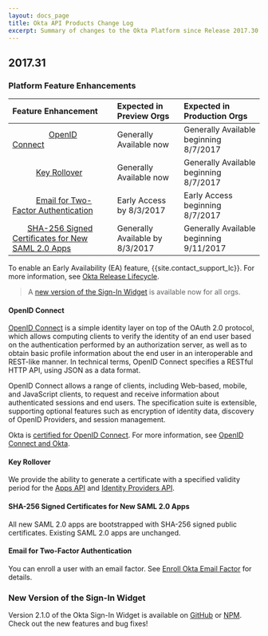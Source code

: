 ```yaml
---
layout: docs_page
title: Okta API Products Change Log
excerpt: Summary of changes to the Okta Platform since Release 2017.30
---
```


## 2017.31

### Platform Feature Enhancements

| Feature Enhancement                                                               | Expected in Preview Orgs        | Expected in Production Orgs             |
|:----------------------------------------------------------------------------------|:--------------------------------|:----------------------------------------|
|                  [OpenID Connect](#openid-connect)                                                 | Generally Available now         | Generally Available beginning 8/7/2017  |
|            [Key Rollover](#key-rollover)                                                     | Generally Available now         | Generally Available beginning 8/7/2017  |
|            [Email for Two-Factor Authentication](#email-for-two-factor-authentication)       | Early Access by 8/3/2017        | Early Access beginning 8/7/2017         |
|        [SHA-256 Signed Certificates for New SAML 2.0 Apps](#sha-256-signed-certificates-for-new-saml-20-apps) | Generally Available by 8/3/2017 | Generally Available beginning 9/11/2017 |

To enable an Early Availability (EA) feature, {{site.contact_support_lc}}. For more information, see [Okta Release Lifecycle](/docs/api/getting_started/releases-at-okta). 

> A [new version of the Sign-In Widget](#new-version-of-the-sign-in-widget) is available now for all orgs.

#### OpenID Connect
<!-- OKTA-132049  -->

[OpenID Connect](/docs/api/resources/oidc) is a simple identity layer on top of the OAuth 2.0 protocol, which allows computing clients to verify the identity of an end user based on the authentication performed by an authorization server, as well as to obtain basic profile information about the end user in an interoperable and REST-like manner. In technical terms, OpenID Connect specifies a RESTful HTTP API, using JSON as a data format.

OpenID Connect allows a range of clients, including Web-based, mobile, and JavaScript clients, to request and receive information about authenticated sessions and end users. The specification suite is extensible, supporting optional features such as encryption of identity data, discovery of OpenID Providers, and session management.

Okta is [certified for OpenID Connect](http://openid.net/certification/). For more information, see [OpenID Connect and Okta](/standards/OIDC/).

#### Key Rollover
<!-- OKTA-132045  -->

We provide the ability to generate a certificate with a specified validity period for the [Apps API](/docs/api/resources/apps) and [Identity Providers API](/docs/api/resources/idps).

#### SHA-256 Signed Certificates for New SAML 2.0 Apps

All new SAML 2.0 apps are bootstrapped with SHA-256 signed public certificates. Existing SAML 2.0 apps are unchanged.

#### Email for Two-Factor Authentication
<!-- OKTA-134593  -->

You can enroll a user with an email factor. See [Enroll Okta Email Factor](/docs/api/resources/factors#enroll-okta-email-factor) for details.

### New Version of the Sign-In Widget
<!-- (OKTA-132800) -->

Version 2.1.0 of the Okta Sign-In Widget is available on [GitHub](https://github.com/okta/okta-signin-widget/releases/tag/okta-signin-widget-2.1.0) or [NPM](https://www.npmjs.com/package/@okta/okta-signin-widget). Check out the new features and bug fixes!